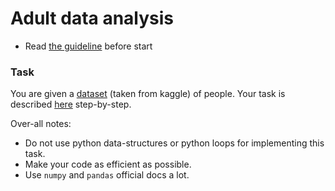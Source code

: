 # Adult data analysis

- Read [the guideline](https://github.com/mate-academy/py-task-guideline/blob/main/README.md) before start

### Task

You are given a [dataset](app/adult.csv) (taken from kaggle) of people.
Your task is described [here](app/main.ipynb) step-by-step.

Over-all notes:
- Do not use python data-structures or python loops for implementing this task.
- Make your code as efficient as possible.
- Use `numpy` and `pandas` official docs a lot.
